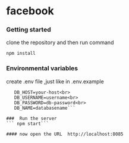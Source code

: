 # facebook

### Getting started
clone the repository and then run command

``` npm install ```

### Environmental variables
create .env file  ,just like in .env.example

 ```PORT=8085<br>
    DB_HOST=your-host<br>
    DB_USERNAME=username<br>
    DB_PASSWORD=db-password<br>
    DB_NAME=databasename```

###  Run the server
``` npm start```

#### now open the URL  http://localhost:8085



